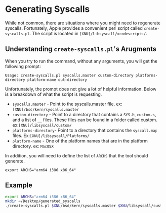 # Generating Syscalls

While not common, there are situations where you might need to regenerate syscalls. Fortunately, Apple provides a convenient perl script called `create-syscalls.pl`. The script is located in `[XNU]/libsyscall/xcodescripts/`.

## Understanding `create-syscalls.pl`'s Arugments

When you try to run the command, without any arguments, you will get the following prompt:

```
Usage: create-syscalls.pl syscalls.master custom-directory platforms-directory platform-name out-directory
```

Unfortunately, the prompt does not give a lot of helpful information. Below is a breakdown of what the script is requesting.

* `syscalls.master` - Point to the syscalls.master file. ex: `[XNU]/bsd/kern/syscalls.master`
* `custom-directory` - Point to a directory that contains a `SYS.h`, `custom.s`, and a list of `__` files. These files can be found in a folder called custom. ex:`[XNU]/libsyscall/custom/`
* `platforms-directory`- Point to a directory that contains the `syscall.map` files. Ex:`[XNU]/libsyscall/Platforms/`
* `platform-name` - One of the platform names that are in the platform directory. ex: `MacOSX`

In addition, you will need to define the list of `ARCHS` that the tool should generate.
```
export ARCHS="arm64 i386 x86_64"
```

## Example

```bash
export ARCHS="arm64 i386 x86_64"
mkdir ~/Desktop/generated_syscalls
./create-syscalls.pl $XNU/bsd/kern/syscalls.master $XNU/libsyscall/custom/ $XNU/libsyscall/Platforms/ MacOSX ~/Desktop/generated_syscalls
```
